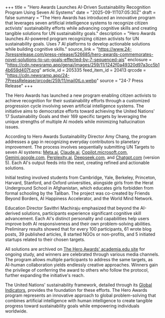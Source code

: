 +++
title = "Hero Awards Launches AI-Driven Sustainability Recognition Program Using Seven AI Systems"
date = "2025-09-11T07:05:30Z"
draft = false
summary = "The Hero Awards has introduced an innovative program that leverages seven artificial intelligence systems to recognize citizen activists' sustainability efforts while advancing cognitive skills and creating tangible solutions for UN sustainability goals."
description = "Hero Awards launches AI-powered program recognizing citizen activists for UN sustainability goals. Uses 7 AI platforms to develop actionable solutions while building cognitive skills."
source_link = "https://www.24-7pressrelease.com/press-release/526685/hero-awards-commemorates-novel-solutions-to-un-goals-effected-by-7-sequenced-ais"
enclosure = "https://cdn.newsramp.app/genai/images/259/11/1242f0a49320d97a3cc5b14b659d407f.png"
article_id = 205335
feed_item_id = 20413
qrcode = "https://cdn.newsramp.app/24-7PressRelease/qrcode/259/11/mail0tLo.webp"
source = "24-7 Press Release"
+++

<p>The Hero Awards has launched a new program enabling citizen activists to achieve recognition for their sustainability efforts through a customized progression cycle involving seven artificial intelligence systems. The initiative aims to democratize efforts toward achieving the United Nations' 17 Sustainability Goals and their 169 specific targets by leveraging the unique strengths of multiple AI models while minimizing hallucination issues.</p><p>According to Hero Awards Sustainability Director Amy Chang, the program addresses a gap in recognizing everyday contributors to planetary improvement. The process involves sequentially submitting UN Targets to seven AI systems: <a href="https://meta.ai" rel="nofollow" target="_blank">Meta.ai</a>, <a href="https://claude.ai" rel="nofollow" target="_blank">Claude.ai</a>, <a href="https://copilot.microsoft.com" rel="nofollow" target="_blank">Copilot.microsoft.com</a>, <a href="https://gemini.google.com" rel="nofollow" target="_blank">Gemini.google.com</a>, <a href="https://perplexity.ai" rel="nofollow" target="_blank">Perplexity.ai</a>, <a href="https://deepseek.com" rel="nofollow" target="_blank">Deepseek.com</a>, and <a href="https://chatgpt.com" rel="nofollow" target="_blank">Chatgpt.com</a> (version 5). Each AI's output feeds into the next, creating refined and actionable solutions.</p><p>Initial testing involved students from Cambridge, Yale, Berkeley, Princeton, Harvard, Stanford, and Oxford universities, alongside girls from the Herat Underground School in Afghanistan, which educates girls forbidden from formal schooling by the Taliban. The project was co-created by Friends Beyond Borders, AI Happiness Accelerator, and the World Mind Network.</p><p>Education Director Savithri Machiraju emphasized that beyond the AI-derived solutions, participants experience significant cognitive skill advancement. Each AI's distinct personality and capabilities help users improve both AI responsiveness and their own problem-solving abilities. Preliminary results showed that for every 100 participants, 61 wrote blog posts, 39 published articles, 8 started NGOs or non-profits, and 5 initiated startups related to their chosen targets.</p><p>All solutions are archived on <a href="https://academia.edu" rel="nofollow" target="_blank">The Hero Awards' academia.edu site</a> for ongoing study, and winners are celebrated through various media channels. The program allows multiple participants to address the same targets, as AI-human collaboration yields endlessly creative approaches. Winners gain the privilege of conferring the award to others who follow the protocol, further expanding the initiative's reach.</p><p>The United Nations' sustainability framework, detailed through its <a href="https://unstats.un.org/sdgs/indicators/global-indicators/" rel="nofollow" target="_blank">Global Indicators</a>, provides the foundation for these efforts. The Hero Awards program represents an innovative approach to global problem-solving that combines artificial intelligence with human intelligence to create tangible progress toward sustainability goals while empowering individuals worldwide.</p>